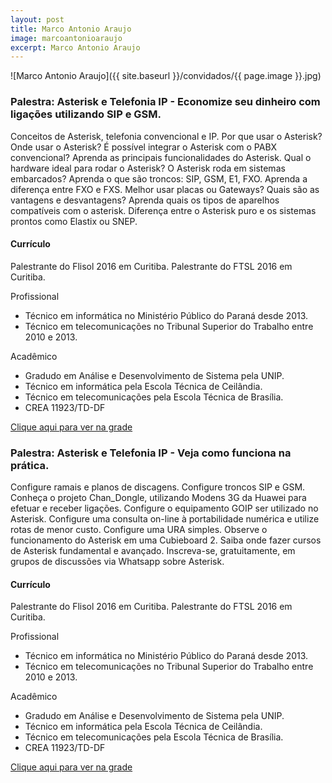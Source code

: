 ```yaml
---
layout: post
title: Marco Antonio Araujo
image: marcoantonioaraujo
excerpt: Marco Antonio Araujo
---
```

![Marco Antonio Araujo]({{ site.baseurl }}/convidados/{{ page.image }}.jpg)


### Palestra: Asterisk e Telefonia IP - Economize seu dinheiro com ligações utilizando SIP e GSM.

Conceitos de Asterisk, telefonia convencional e IP. Por que usar o Asterisk? Onde usar o Asterisk? É possível integrar o Asterisk com o PABX convencional?  Aprenda as principais funcionalidades do Asterisk. Qual o hardware ideal para rodar o Asterisk? O Asterisk roda em sistemas embarcados? Aprenda o que são troncos: SIP, GSM, E1, FXO. Aprenda a diferença entre FXO e FXS. Melhor usar placas ou Gateways? Quais são as vantagens e desvantagens? Aprenda quais os tipos de aparelhos compatíveis com o asterisk. Diferença entre o Asterisk puro e os sistemas prontos como Elastix ou SNEP. 

#### Currículo
Palestrante do Flisol 2016 em Curitiba. 
 Palestrante do FTSL 2016 em Curitiba. 
 
 Profissional
 - Técnico em informática no Ministério Público do Paraná desde 2013.
 - Técnico em telecomunicações no Tribunal Superior do Trabalho entre 2010 e 2013.
 
 Acadêmico 
 
 - Gradudo em Análise e Desenvolvimento de Sistema pela UNIP.
 - Técnico em informática pela Escola Técnica de Ceilândia.
 - Técnico em telecomunicações pela Escola Técnica de Brasília.
 - CREA 11923/TD-DF

[Clique aqui para ver na grade](http://sistema.ftsl.org.br/ftsl9/grade/detail.html?pid=242)

### Palestra: Asterisk e Telefonia IP - Veja como funciona na prática. 

Configure ramais e planos de discagens. Configure troncos SIP e GSM. Conheça o projeto Chan_Dongle, utilizando Modens 3G da Huawei para efetuar e receber ligações. Configure o equipamento GOIP ser utilizado no Asterisk. Configure uma consulta on-line à portabilidade numérica e utilize rotas de menor custo. Configure uma URA simples. Observe o funcionamento do Asterisk em uma Cubieboard 2. Saiba onde fazer cursos de Asterisk fundamental e avançado. Inscreva-se, gratuitamente, em grupos de discussões via Whatsapp sobre Asterisk.

#### Currículo
Palestrante do Flisol 2016 em Curitiba. 
 Palestrante do FTSL 2016 em Curitiba. 
 
 Profissional
 - Técnico em informática no Ministério Público do Paraná desde 2013.
 - Técnico em telecomunicações no Tribunal Superior do Trabalho entre 2010 e 2013.
 
 Acadêmico 
 
 - Gradudo em Análise e Desenvolvimento de Sistema pela UNIP.
 - Técnico em informática pela Escola Técnica de Ceilândia.
 - Técnico em telecomunicações pela Escola Técnica de Brasília.
 - CREA 11923/TD-DF

[Clique aqui para ver na grade](http://sistema.ftsl.org.br/ftsl9/grade/detail.html?pid=243)

